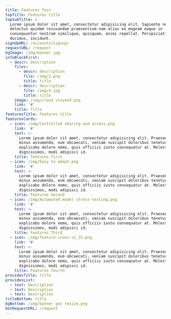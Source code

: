 ```yaml
---
title: Features Test
topTitle: Features title
topSubTitle: >-
  Lorem ipsum dolor sit amet, consectetur adipisicing elit. Sapiente neque vero
  delectus quidem recusandae praesentium nam alias ea magnam eaque in
  consequuntur nostrum similique, quisquam, animi repellat. Perspiciatis,
  ducimus, incidunt.
signUpURL: /accounts/signup/
requestURL: /request
bgImage: /img/banner.jpg
infoBlockFirst:
  - descr: Description
    files:
      - descr: description
        file: /img/2.png
        title: title
      - descr: description
        file: /img/4.jpg
        title: title
    image: /img/cloud visyond.png
    link: '#'
    title: Title
featuresTitle: Features title
featuresCards:
  - icon: /img/Controlled sharing and access.png
    link: '#'
    text: >-
      Lorem ipsum dolor sit amet, consectetur adipisicing elit. Praesentium
      minus assumenda, eum obcaecati, veniam suscipit doloribus tenetur,
      explicabo dolore nemo, quis officiis iusto consequatur at. Molestias
      dignissimos, modi adipisci id.
    title: features first
  - icon: /img/Easy to adopt.png
    link: '#'
    text: >-
      Lorem ipsum dolor sit amet, consectetur adipisicing elit. Praesentium
      minus assumenda, eum obcaecati, veniam suscipit doloribus tenetur,
      explicabo dolore nemo, quis officiis iusto consequatur at. Molestias
      dignissimos, modi adipisci id.
    title: Features Second
  - icon: /img/Automated model stress-testing.png
    link: '#'
    text: >-
      Lorem ipsum dolor sit amet, consectetur adipisicing elit. Praesentium
      minus assumenda, eum obcaecati, veniam suscipit doloribus tenetur,
      explicabo dolore nemo, quis officiis iusto consequatur at. Molestias
      dignissimos, modi adipisci id.
    title: Features Third
  - icon: /img/feature-icons-v1_25.png
    link: '#'
    text: >-
      Lorem ipsum dolor sit amet, consectetur adipisicing elit. Praesentium
      minus assumenda, eum obcaecati, veniam suscipit doloribus tenetur,
      explicabo dolore nemo, quis officiis iusto consequatur at. Molestias
      dignissimos, modi adipisci id.
    title: Features fourth
providesTitle: title
providesList:
  - text: Description
  - text: Description
  - text: Description
titleBottom: title
bgBottom: /img/banner gov resize.png
botRequestURL: /request
---
```



